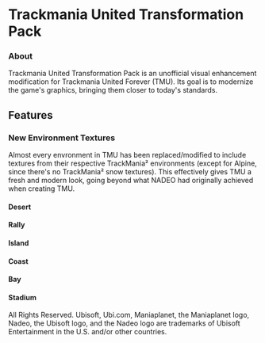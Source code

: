 # Trackmania United Transformation Pack
### About
Trackmania United Transformation Pack is an unofficial visual enhancement modification for Trackmania United Forever (TMU).
Its goal is to modernize the game's graphics, bringing them closer to today's standards.

## Features
### New Environment Textures
Almost every envronment in TMU has been replaced/modified to include textures from their respective TrackMania² environments (except for Alpine, since there's no TrackMania² snow textures). This effectively gives TMU a fresh and modern look, going beyond what NADEO had originally achieved when creating TMU.

#### Desert
#### Rally
#### Island
#### Coast
#### Bay
#### Stadium

All Rights Reserved. Ubisoft, Ubi.com, Maniaplanet, the Maniaplanet logo, Nadeo, the Ubisoft logo, and the Nadeo logo are trademarks of Ubisoft Entertainment in the U.S. and/or other countries.
